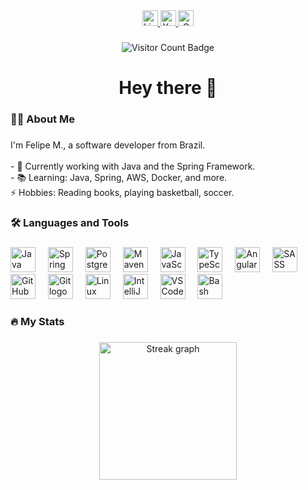 <div align="center">
  <a href="https://www.linkedin.com/in/felipemelozx/" target="_blank">
    <img src="https://img.shields.io/static/v1?message=LinkedIn&logo=linkedin&label=&color=0077B5&logoColor=white&labelColor=&style=for-the-badge" height="25" alt="LinkedIn logo" />
  </a>
  <a href="https://www.youtube.com/@DevMelozx" target="_blank">
    <img src="https://img.shields.io/static/v1?message=YouTube&logo=youtube&label=&color=FF0000&logoColor=white&labelColor=&style=for-the-badge" height="25" alt="YouTube logo" />
  </a>
  <a href="mailto:felipemelozx@gmail.com" target="_blank">
    <img src="https://img.shields.io/static/v1?message=Gmail&logo=gmail&label=&color=D14836&logoColor=white&labelColor=&style=for-the-badge" height="25" alt="Gmail logo" />
  </a>
</div>

###

<div align="center">
  <img src="https://visitor-badge.laobi.icu/badge?page_id=felipemelozx.felipemelozx" alt="Visitor Count Badge" />
</div>

###

<h1 align="center">Hey there 👋</h1>

###

<h3 align="left">👩‍💻 About Me</h3>

###

<p align="left">
  I'm Felipe M., a software developer from Brazil.<br><br>
  - 🔭 Currently working with Java and the Spring Framework.<br>
  - 📚 Learning: Java, Spring, AWS, Docker, and more.<br>
 ⚡ Hobbies: Reading books, playing basketball, soccer.
</p>

###

<h3 align="left">🛠 Languages and Tools</h3>

###

<div align="left">
  <img src="https://skillicons.dev/icons?i=java" height="40" alt="Java logo" />
  <img width="12" />
  <img src="https://skillicons.dev/icons?i=spring" height="40" alt="Spring logo" />
  <img width="12" />
  <img src="https://skillicons.dev/icons?i=postgres" height="40" alt="PostgreSQL logo" />
  <img width="12" />
  <img src="https://skillicons.dev/icons?i=maven" height="40" alt="Maven logo" />
  <img width="12" />
  <img src="https://skillicons.dev/icons?i=js" height="40" alt="JavaScript logo" />
  <img width="12" />
  <img src="https://skillicons.dev/icons?i=ts" height="40" alt="TypeScript logo" />
  <img width="12" />
  <img src="https://skillicons.dev/icons?i=angular" height="40" alt="Angular logo" />
  <img width="12" />
  <img src="https://skillicons.dev/icons?i=sass" height="40" alt="SASS logo" />
  <img width="12" />
  <img src="https://skillicons.dev/icons?i=github" height="40" alt="GitHub logo" />
  <img width="12" />
  <img src="https://skillicons.dev/icons?i=git" height="40" alt="Git logo" />
  <img width="12" />
  <img src="https://skillicons.dev/icons?i=linux" height="40" alt="Linux logo" />
  <img width="12" />
  <img src="https://skillicons.dev/icons?i=idea" height="40" alt="IntelliJ IDEA logo" />
  <img width="12" />
  <img src="https://skillicons.dev/icons?i=vscode" height="40" alt="VSCode logo" />
  <img width="12" />
  <img src="https://skillicons.dev/icons?i=bash" height="40" alt="Bash logo" />
</div>

###

<h3 align="left">🔥 My Stats</h3>

###

<div align="center">
  <img src="https://streak-stats.demolab.com?user=felipemelozx&locale=en&mode=daily&theme=dark&hide_border=false&border_radius=5" height="220" alt="Streak graph" />
</div>

###
